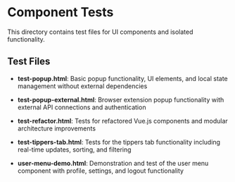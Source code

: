 # Component Tests

This directory contains test files for UI components and isolated functionality.

## Test Files

- **test-popup.html**: Basic popup functionality, UI elements, and local state management without external dependencies

- **test-popup-external.html**: Browser extension popup functionality with external API connections and authentication

- **test-refactor.html**: Tests for refactored Vue.js components and modular architecture improvements

- **test-tippers-tab.html**: Tests for the tippers tab functionality including real-time updates, sorting, and filtering

- **user-menu-demo.html**: Demonstration and test of the user menu component with profile, settings, and logout functionality